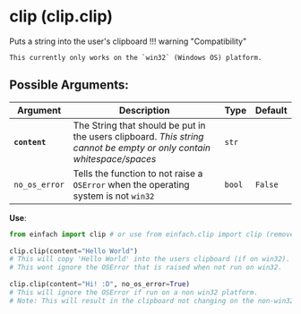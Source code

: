 # clip (clip.clip)
Puts a string into the user's clipboard 
!!! warning "Compatibility"

    This currently only works on the `win32` (Windows OS) platform.

## Possible Arguments:

|Argument|Description|Type|Default|
|--| ---------------------------------------------------------------------------|--|--|
|**`content`** | The String that should be put in the users clipboard. _This string cannot be empty or only contain whitespace/spaces_| `str` | |
|`no_os_error`|Tells the function to not raise a `OSError` when the operating system is not `win32`| `bool` |`False`|

**Use**:
```py
from einfach import clip # or use from einfach.clip import clip (remove the `clip.` in front of clip)
    
clip.clip(content="Hello World") 
# This will copy 'Hello World' into the users clipboard (if on win32).
# This wont ignore the OSError that is raised when not run on win32.
    
clip.clip(content="Hi! :D", no_os_error=True) 
# This will ignore the OSError if run on a non win32 platform. 
# Note: This will result in the clipboard not changing on the non-win32 system. 
```
